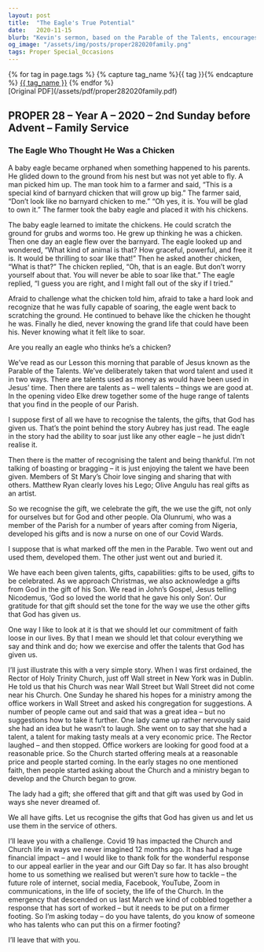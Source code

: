 ```yaml
---
layout: post
title:  "The Eagle's True Potential"
date:   2020-11-15
blurb: "Kevin's sermon, based on the Parable of the Talents, encourages us to recognize and celebrate our God-given talents. He uses the story of an eagle raised among chickens to illustrate the importance of understanding our true potential. By embracing and using our gifts, we can serve others and honor God's gifts to us, including the ultimate gift of His Son."
og_image: "/assets/img/posts/proper282020family.png"
tags: Proper Special_Occasions
---    
```

<div class="tag-pills">
  {% for tag in page.tags %}
    {% capture tag_name %}{{ tag }}{% endcapture %}
    <a href="{{ site.baseurl }}/tag/{{ tag_name | slugify }}" class="tag-pill">{{ tag_name }}</a>
  {% endfor %}
</div>
[Original PDF](/assets/pdf/proper282020family.pdf)

## PROPER 28 – Year A – 2020 – 2nd Sunday before Advent – Family Service

### The Eagle Who Thought He Was a Chicken

A baby eagle became orphaned when something happened to his parents. He glided down to the ground from his nest but was not yet able to fly. A man picked him up. The man took him to a farmer and said, “This is a special kind of barnyard chicken that will grow up big.” The farmer said, “Don’t look like no barnyard chicken to me.” “Oh yes, it is. You will be glad to own it.” The farmer took the baby eagle and placed it with his chickens.

The baby eagle learned to imitate the chickens. He could scratch the ground for grubs and worms too. He grew up thinking he was a chicken. Then one day an eagle flew over the barnyard. The eagle looked up and wondered, “What kind of animal is that? How graceful, powerful, and free it is. It would be thrilling to soar like that!” Then he asked another chicken, “What is that?” The chicken replied, “Oh, that is an eagle. But don’t worry yourself about that. You will never be able to soar like that.” The eagle replied, “I guess you are right, and I might fall out of the sky if I tried.”

Afraid to challenge what the chicken told him, afraid to take a hard look and recognize that he was fully capable of soaring, the eagle went back to scratching the ground. He continued to behave like the chicken he thought he was. Finally he died, never knowing the grand life that could have been his. Never knowing what it felt like to soar.

Are you really an eagle who thinks he’s a chicken?

We’ve read as our Lesson this morning that parable of Jesus known as the Parable of the Talents. We’ve deliberately taken that word talent and used it in two ways. There are talents used as money as would have been used in Jesus’ time. Then there are talents as – well talents – things we are good at. In the opening video Elke drew together some of the huge range of talents that you find in the people of our Parish.

I suppose first of all we have to recognise the talents, the gifts, that God has given us. That’s the point behind the story Aubrey has just read. The eagle in the story had the ability to soar just like any other eagle – he just didn’t realise it.

Then there is the matter of recognising the talent and being thankful. I’m not talking of boasting or bragging – it is just enjoying the talent we have been given. Members of St Mary’s Choir love singing and sharing that with others. Matthew Ryan clearly loves his Lego; Olive Angulu has real gifts as an artist.

So we recognise the gift, we celebrate the gift, the we use the gift, not only for ourselves but for God and other people. Ola Olunrumi, who was a member of the Parish for a number of years after coming from Nigeria, developed his gifts and is now a nurse on one of our Covid Wards.

I suppose that is what marked off the men in the Parable. Two went out and used them, developed them. The other just went out and buried it.

We have each been given talents, gifts, capabilities: gifts to be used, gifts to be celebrated. As we approach Christmas, we also acknowledge a gifts from God in the gift of his Son. We read in John’s Gospel, Jesus telling Nicodemus, ‘God so loved the world that he gave his only Son’. Our gratitude for that gift should set the tone for the way we use the other gifts that God has given us.

One way I like to look at it is that we should let our commitment of faith loose in our lives. By that I mean we should let that colour everything we say and think and do; how we exercise and offer the talents that God has given us.

I’ll just illustrate this with a very simple story. When I was first ordained, the Rector of Holy Trinity Church, just off Wall street in New York was in Dublin. He told us that his Church was near Wall Street but Wall Street did not come near his Church. One Sunday he shared his hopes for a ministry among the office workers in Wall Street and asked his congregation for suggestions. A number of people came out and said that was a great idea – but no suggestions how to take it further. One lady came up rather nervously said she had an idea but he wasn’t to laugh. She went on to say that she had a talent, a talent for making tasty meals at a very economic price. The Rector laughed – and then stopped. Office workers are looking for good food at a reasonable price. So the Church started offering meals at a reasonable price and people started coming. In the early stages no one mentioned faith, then people started asking about the Church and a ministry began to develop and the Church began to grow.

The lady had a gift; she offered that gift and that gift was used by God in ways she never dreamed of.

We all have gifts. Let us recognise the gifts that God has given us and let us use them in the service of others.

I’ll leave you with a challenge. Covid 19 has impacted the Church and Church life in ways we never imagined 12 months ago. It has had a huge financial impact – and I would like to thank folk for the wonderful response to our appeal earlier in the year and our Gift Day so far. It has also brought home to us something we realised but weren’t sure how to tackle – the future role of internet, social media, Facebook, YouTube, Zoom in communications, in the life of society, the life of the Church. In the emergency that descended on us last March we kind of cobbled together a response that has sort of worked – but it needs to be put on a firmer footing. So I’m asking today – do you have talents, do you know of someone who has talents who can put this on a firmer footing?

I’ll leave that with you.
